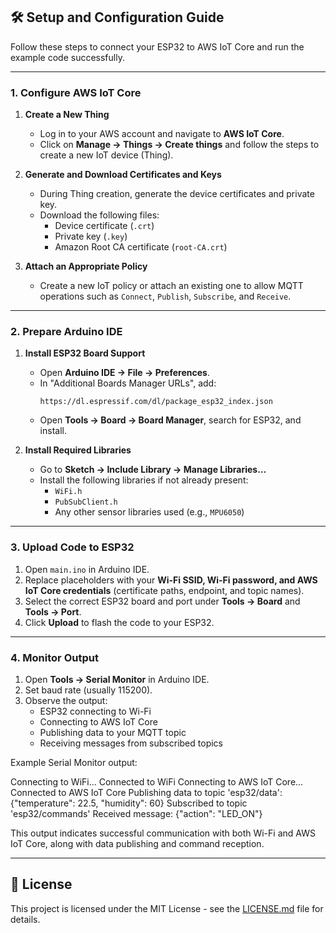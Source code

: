 ## 🛠️ Setup and Configuration Guide

Follow these steps to connect your ESP32 to AWS IoT Core and run the example code successfully.

---

### 1. Configure AWS IoT Core

1. **Create a New Thing**  
   - Log in to your AWS account and navigate to **AWS IoT Core**.  
   - Click on **Manage → Things → Create things** and follow the steps to create a new IoT device (Thing).

2. **Generate and Download Certificates and Keys**  
   - During Thing creation, generate the device certificates and private key.  
   - Download the following files:  
     - Device certificate (`.crt`)  
     - Private key (`.key`)  
     - Amazon Root CA certificate (`root-CA.crt`)

3. **Attach an Appropriate Policy**  
   - Create a new IoT policy or attach an existing one to allow MQTT operations such as `Connect`, `Publish`, `Subscribe`, and `Receive`.

---

### 2. Prepare Arduino IDE

1. **Install ESP32 Board Support**  
   - Open **Arduino IDE → File → Preferences**.  
   - In "Additional Boards Manager URLs", add:  
     ```
     https://dl.espressif.com/dl/package_esp32_index.json
     ```  
   - Open **Tools → Board → Board Manager**, search for ESP32, and install.

2. **Install Required Libraries**  
   - Go to **Sketch → Include Library → Manage Libraries…**  
   - Install the following libraries if not already present:  
     - `WiFi.h`  
     - `PubSubClient.h`  
     - Any other sensor libraries used (e.g., `MPU6050`)

---

### 3. Upload Code to ESP32

1. Open `main.ino` in Arduino IDE.  
2. Replace placeholders with your **Wi-Fi SSID, Wi-Fi password, and AWS IoT Core credentials** (certificate paths, endpoint, and topic names).  
3. Select the correct ESP32 board and port under **Tools → Board** and **Tools → Port**.  
4. Click **Upload** to flash the code to your ESP32.

---

### 4. Monitor Output

1. Open **Tools → Serial Monitor** in Arduino IDE.  
2. Set baud rate (usually 115200).  
3. Observe the output:  
   - ESP32 connecting to Wi-Fi  
   - Connecting to AWS IoT Core  
   - Publishing data to your MQTT topic  
   - Receiving messages from subscribed topics  

Example Serial Monitor output:

Connecting to WiFi...
Connected to WiFi
Connecting to AWS IoT Core...
Connected to AWS IoT Core
Publishing data to topic 'esp32/data': {"temperature": 22.5, "humidity": 60}
Subscribed to topic 'esp32/commands'
Received message: {"action": "LED_ON"}


This output indicates successful communication with both Wi-Fi and AWS IoT Core, along with data publishing and command reception.

---

## 📄 License

This project is licensed under the MIT License - see the [LICENSE.md](LICENSE.md) file for details.
